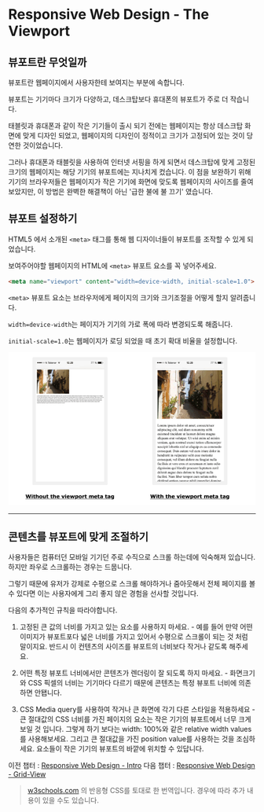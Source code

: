 # Responsive Web Design - The Viewport

## 뷰포트란 무엇일까

뷰포트란 웹페이지에서 사용자한테 보여지는 부분에 속합니다.

뷰포트는 기기마다 크기가 다양하고, 데스크탑보다 휴대폰의 뷰포트가 주로 더 작습니다.

태블릿과 휴대폰과 같이 작은 기기들이 출시 되기 전에는 웹페이지는 항상 데스크탑 화면에 맞게 디자인 되었고, 웹페이지의 디자인이 정적이고 크기가 고정되어 있는 것이 당연한 것이었습니다.

그러나 휴대폰과 태블릿을 사용하여 인터넷 서핑을 하게 되면서 데스크탑에 맞게 고정된 크기의 웹페이지는 해당 기기의 뷰포트에는 지나치게 컸습니다. 이 점을 보완하기 위해 기기의 브라우저들은 웹페이지가 작은 기기에 화면에 맞도록 웹페이지의 사이즈를 줄여보았지만, 이 방법은 완벽한 해결책이 아닌 '급한 불에 불 끄기' 였습니다.

## 뷰포트 설정하기

HTML5 에서 소개된 `<meta>` 태그를 통해 웹 디자이너들이 뷰포트를 조작할 수 있게 되었습니다.

보여주어야할 웹페이지의 HTML에 `<meta>` 뷰포트 요소를 꼭 넣어주세요.

```html
<meta name="viewport" content="width=device-width, initial-scale=1.0">
```

`<meta>` 뷰포트 요소는 브라우저에게 페이지의 크기와 크기조절을 어떻게 할지 알려줍니다.

`width=device-width`는 페이지가 기기의 가로 폭에 따라 변경되도록 해줍니다.

`initial-scale=1.0`는 웹페이지가 로딩 되었을 때 초기 확대 비율을 설정합니다.

<img src='../assets/image/rwd-the-viewport1.png'>

---

## 콘텐츠를 뷰포트에 맞게 조절하기

사용자들은 컴퓨터던 모바일 기기던 주로 수직으로 스크롤 하는데에 익숙해져 있습니다. 하지만 좌우로 스크롤하는 경우는 드뭅니다.

그렇기 때문에 유저가 강제로 수평으로 스크롤 해야하거나 줌아웃해서 전체 페이지를 볼 수 있다면 이는 사용자에게 그리 좋지 않은 경험을 선사할 것입니다.

다음의 추가적인 규칙을 따라야합니다.

1. 고정된 큰 값의 너비를 가지고 있는 요소를 사용하지 마세요. - 예를 들어 만약 어떤 이미지가 뷰포트포다 넓은 너비를 가지고 있어서 수평으로 스크롤이 되는 것 처럼 말이지요. 반드시 이 컨텐츠의 사이즈를 뷰포트의 너비보다 작거나 같도록 해주세요.

2. 어떤 특정 뷰포트 너비에서만 콘텐츠가 렌더링이 잘 되도록 하지 마세요. - 화면크기와 CSS 픽셀의 너비는 기기마다 다르기 때문에 콘텐츠는 특정 뷰포트 너비에 의존하면 안됍니다.

3. CSS Media query를 사용하여 작거나 큰 화면에 각기 다른 스타일을 적용하세요 - 큰 절대값의 CSS 너비를 가진 페이지의 요소는 작은 기기의 뷰포트에서 너무 크게 보일 것 입니다. 그렇게 하기 보다는 width: 100%와 같은 relative width values를 사용해보세요. 그리고 큰 절대값을 가진 position value를 사용하는 것을 조심하세요. 요소들이 작은 기기의 뷰포트의 바깥에 위치할 수 있답니다.

이전 챕터 : [Responsive Web Design - Intro](./rwd-intro.md)
다음 챕터 : [Responsive Web Design - Grid-View](./rwd-grid-view.md)

>[w3schools.com](https://www.w3schools.com/css/css_rwd_viewport.asp) 의 반응형 CSS를 토대로 한 번역입니다. 경우에 따라 추가 내용이 있을 수도 있습니다.